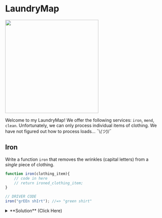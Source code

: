# LaundryMap

<img src="https://media.giphy.com/media/bCvO8biVh8WyI/giphy.gif" width=300px placeholder="iron man">

Welcome to my LaundryMap! We offer the following services: `iron`, `mend`, `clean`. Unfortunately, we can only process individual items of clothing. We have not figured out how to process loads... ¯\\_(ツ)_/¯

## Iron
Write a function `iron` that removes the wrinkles (capital letters) from a *single* piece of clothing.

``` javascript
function iron(clothing_item){
    // code in here
    // return ironed_clothing_item;
}

// DRIVER CODE
iron("grEEn shIrt"); //=> "green shirt"
```

<details>
<summary>**Solution** (Click Here)</summary>
<br>
```js
function iron(clothing_item){
    return clothing_item.toLowerCase();
}

iron("grEEn shIrt"); //=> "green shirt"
```
</details>

#### Ironing Load - Sample Data

```
// input
var wrinkled_clothes = [
  "grEEn shIrt",
  "TubE sockS",
  "TIe Dye shIrt",
  "gray pants",
  "HAndKerChief",
  "whItE bLousE"
]

// expected output
var expected_ironed_clothes = [
  "green shirt",
  "tube socks",
  "tie dye shirt",
  "gray pants",
  "handkerchief",
  "white blouse"
]
```

<hr>
<hr>
<hr>

## Mend

Write a function `mend` that repairs/removes the holes ("/") in a *single* piece of clothing.

``` javascript
function mend(clothing_item){
    // code in here
    // return mended_clothing_item;
}

// DRIVER CODE
mend("tu/be socks"); //=> "tube socks"
```

<details>
<summary>**Solution** (Click Here)</summary>
<br>
```js
function mend(clothing_item){
    return clothing_item.replace("/", "");
}

mend("tu/be socks"); //=> "tube socks"
```
</details>

#### Mending Load - Sample Data
```
// input
var torn_clothes = [
  "knit swe/ater",
  "tu/be socks",
  "blue je/ans",
  "whit/e blouse"
]

// expected output
var expected_mended_clothes = [
  "knit sweater",
  "tube socks",
  "blue jeans",
  "white blouse"
]
```

<hr>
<hr>
<hr>

## Clean

Write a function `clean` that removes the dirt ("*") from a *single* piece of clothing.

``` javascript
function clean(clothing_item){
    // code in here
    // return clean_clothing_item;
}

clean("*blue shirt"); //=> "blue shirt"
```

<details>
<summary>**Solution** (Click Here)</summary>
<br>
```js
function clean(clothing_item){
    return clothing_item.replace("*", "");
}

clean("*blue shirt"); //=> "blue shirt"
```
</details>

#### Cleaning Load - Sample Data
```
var dirty_clothes = [
  "*blue shirt",
  "argyle s*ocks",
  "u*gly sweater",
  "brown plaid pa*nts",
  "paisl*ey dress shirt"
]

var expected_clean_clothes = [
  "blue shirt",
  "argyle socks",
  "ugly sweater",
  "brown plaid pants",
  "paisley dress shirt"
]
```

<hr>
<hr>
<hr>

## Core Challenge: Help us process loads!
Can you help the LaundryMap process an *entire* load of laundry, not just individual clothing items?

Given the inputs and expected output, specified above, how would you generate the `expected` output?

> **Hint**: You're going to need to loop (or iterate!) over the clothes in each load of laundry!

## Solutions

<details>
<summary>**Using a painful manual approach** (Click Here)</summary>
<br>
```js
function iron(clothing_item){
    return clothing_item.toLowerCase();
}

var output = [];

output.push( iron(wrinkled_clothes[0]) );
output.push( iron(wrinkled_clothes[1]) );
output.push( iron(wrinkled_clothes[2]) );
output.push( iron(wrinkled_clothes[3]) );
output.push( iron(wrinkled_clothes[4]) );
output.push( iron(wrinkled_clothes[5]) );

console.log("ironed:", output);
```
</details>

<details>
<summary>**Using a `for` loop** (Click Here)</summary>
<br>
```js
function iron(clothing_item){
    return clothing_item.toLowerCase();
}

var output = [];

for(var i=0; i<wrinkled_clothes.length; i++){
    output.push( iron(wrinkled_clothes[i]) );   
}

console.log("ironed:", output);
```
</details>

<details>
<summary>**Using the `forEach` method** (Click Here)</summary>
<br>
```js
function iron(clothing_item){
    return clothing_item.toLowerCase();
}

var output = [];

wrinkled_clothes.forEach(function process_item(item){
    output.push( iron(item) );   
})

console.log("ironed:", output);
```
</details>

<details>
<summary>**Using the `map` method** (Click Here)</summary>
<br>
```js
function iron(clothing_item){
    return clothing_item.toLowerCase();
}

var output = wrinkled_clothes.map(iron);

console.log("ironed:", output);
```

This works too:
```js
var output = wrinkled_clothes.map(function iron(clothing_item){
    return clothing_item.toLowerCase();
});

console.log("ironed:", output);
```
</details>

<hr>
<hr>
<hr>

## Bonus: Processing Batches
The Boss is thrilled we can `iron`, `mend`, and `clean` an entire load of clothing. Let's take it a step further -- let's wrap it all up in a single mega `doBatch` function that uses `iron`, `mend` and `clean` internally!

```js
// copy your `iron`, `mend`, `clean` functions up here (but do not modify!)

function doBatch(clothes){
    // your code here
}

doBatch(["pLe*A/tED SKirt", "f*AncY T/Ie"]);
//=> ["pleated skirt", "fancy tie"]
```

<details>
<summary>**Solution** (Click Here)</summary>
<br>
```js
function doBatch(clothes) {
    return iron(mend(clean(clothes)));
}

doBatch(["pLe*A/tED SKirt", "f*AncY T/Ie"]);
//=> ["pleated skirt", "fancy tie"]
```
</details>

#### Super Bonus: Batches of batches
How would you process *loads and loads* of customer clothes, all at once? (and return/output them all at once too!)

<details>
<summary>**Solution** (Click Here)</summary>
<br>
```js
function doBatches(loads_of_clothes) {
    return loads_of_clothes.map(function(clothes){
        iron(mend(clean(clothes)))
    });
}

doBatches([
    ["pLe*A/tED SKirt", "f*AncY T/Ie"], // e.g. customer 1
    ["cumber*bund"],                    //      customer 2
    ["rEd tuX/edo", "red* soCks"]       //      customer 3
]);

//=> [
//     ["pLeated skirt", "fancy tie"],
//     ["cumberbund"],
//     ["red tuxedo", "red socks"]
//   ]
```
</details>

<hr>
<hr>
<hr>

## Stretch: Professional Sorts!
The Boss thinks it will make us look more professional if we sort the laundry alphabetically before returning it to the customer. Without modifying any of the functions you created above, how might you accomplish this goal?

<details>
<summary>**Solution** (Click Here)</summary>
<br>
```js
output.sort(); // easy!

console.log(output);
```
</details>


#### Mega-Stretch: Numeric Sort
Now sort it by the length of the string, longest to shortest. Like a tidy pyramid of clothes!

<details>
<summary>**Solution** (Click Here)</summary>
<br>
```js
output.sort(function(a,b){
    return a.length - b.length;
});

console.log(output);
```
</details>
